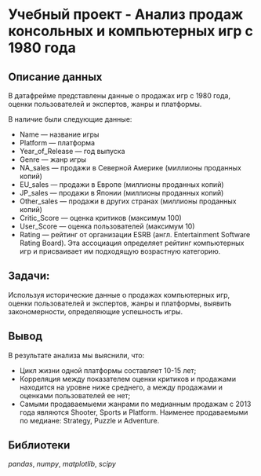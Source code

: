 # Учебный проект - Анализ продаж консольных и компьютерных игр с 1980 года



## Описание данных

В датафрейме представлены данные о продажах игр с 1980 года, оценки пользователей и экспертов, жанры и платформы.

В наличие были следующие данные: 

- Name — название игры
- Platform — платформа
- Year_of_Release — год выпуска
- Genre — жанр игры
- NA_sales — продажи в Северной Америке (миллионы проданных копий)
- EU_sales — продажи в Европе (миллионы проданных копий)
- JP_sales — продажи в Японии (миллионы проданных копий)
- Other_sales — продажи в других странах (миллионы проданных копий)
- Critic_Score — оценка критиков (максимум 100)
- User_Score — оценка пользователей (максимум 10)
- Rating — рейтинг от организации ESRB (англ. Entertainment Software Rating Board). Эта ассоциация определяет рейтинг компьютерных игр и присваивает им подходящую возрастную категорию.


## Задачи:

Используя исторические данные о продажах компьютерных игр, оценки пользователей и экспертов, жанры и платформы, выявить закономерности, определяющие успешность игры.

## Вывод

В результате анализа мы выяснили, что:

- Цикл жизни одной платформы составляет 10-15 лет;
- Корреляция между показателем оценки критиков и продажами находится на уровне ниже среднего, а между продажами и оценками пользователей ее нет;
- Самыми продаваемыеми жанрами по медианным продажам с 2013 года являются Shooter, Sports и Platform. Наименее продаваемыми по медиане: Strategy, Puzzle и Adventure.


## Библиотеки
*pandas*, *numpy*, *matplotlib*, *scipy* 
